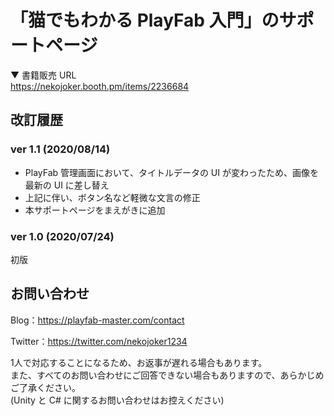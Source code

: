 # 「猫でもわかる PlayFab 入門」のサポートページ

▼ 書籍販売 URL  
https://nekojoker.booth.pm/items/2236684

## 改訂履歴

### ver 1.1 (2020/08/14)

- PlayFab 管理画面において、タイトルデータの UI が変わったため、画像を最新の UI に差し替え
- 上記に伴い、ボタン名など軽微な文言の修正
- 本サポートページをまえがきに追加

### ver 1.0 (2020/07/24)

初版

## お問い合わせ

Blog：https://playfab-master.com/contact

Twitter：https://twitter.com/nekojoker1234

1人で対応することになるため、お返事が遅れる場合もあります。  
また、すべてのお問い合わせにご回答できない場合もありますので、あらかじめご了承ください。  
(Unity と C# に関するお問い合わせはお控えください)


